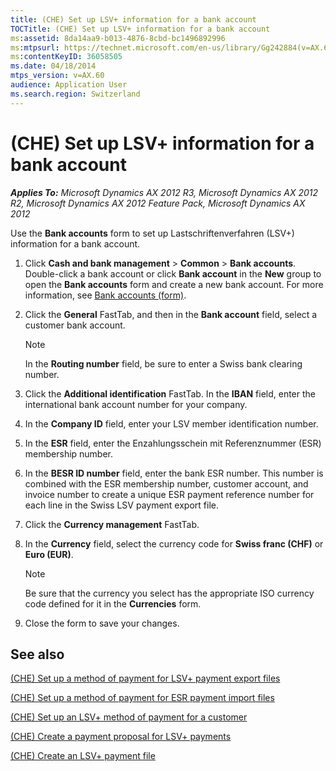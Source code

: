 ```yaml
---
title: (CHE) Set up LSV+ information for a bank account
TOCTitle: (CHE) Set up LSV+ information for a bank account
ms:assetid: 8da14aa9-b013-4876-8cbd-bc1496892996
ms:mtpsurl: https://technet.microsoft.com/en-us/library/Gg242884(v=AX.60)
ms:contentKeyID: 36058505
ms.date: 04/18/2014
mtps_version: v=AX.60
audience: Application User
ms.search.region: Switzerland
---
```


# (CHE) Set up LSV+ information for a bank account 


_**Applies To:** Microsoft Dynamics AX 2012 R3, Microsoft Dynamics AX 2012 R2, Microsoft Dynamics AX 2012 Feature Pack, Microsoft Dynamics AX 2012_

Use the **Bank accounts** form to set up Lastschriftenverfahren (LSV+) information for a bank account.

1.  Click **Cash and bank management** \> **Common** \> **Bank accounts**. Double-click a bank account or click **Bank account** in the **New** group to open the **Bank accounts** form and create a new bank account. For more information, see [Bank accounts (form)](https://technet.microsoft.com/en-us/library/aa587660\(v=ax.60\)).

2.  Click the **General** FastTab, and then in the **Bank account** field, select a customer bank account.
    

    > [!NOTE]
    > <P>In the <STRONG>Routing number</STRONG> field, be sure to enter a Swiss bank clearing number.</P>



3.  Click the **Additional identification** FastTab. In the **IBAN** field, enter the international bank account number for your company.

4.  In the **Company ID** field, enter your LSV member identification number.

5.  In the **ESR** field, enter the Enzahlungsschein mit Referenznummer (ESR) membership number.

6.  In the **BESR ID number** field, enter the bank ESR number. This number is combined with the ESR membership number, customer account, and invoice number to create a unique ESR payment reference number for each line in the Swiss LSV payment export file.

7.  Click the **Currency management** FastTab.

8.  In the **Currency** field, select the currency code for **Swiss franc (CHF)** or **Euro (EUR)**.
    

    > [!NOTE]
    > <P>Be sure that the currency you select has the appropriate ISO currency code defined for it in the <STRONG>Currencies</STRONG> form.</P>



9.  Close the form to save your changes.

## See also

[(CHE) Set up a method of payment for LSV+ payment export files](che-set-up-a-method-of-payment-for-lsv-payment-export-files.md)

[(CHE) Set up a method of payment for ESR payment import files](che-set-up-a-method-of-payment-for-esr-payment-import-files.md)

[(CHE) Set up an LSV+ method of payment for a customer](che-set-up-an-lsv-method-of-payment-for-a-customer.md)

[(CHE) Create a payment proposal for LSV+ payments](che-create-a-payment-proposal-for-lsv-payments.md)

[(CHE) Create an LSV+ payment file](che-create-an-lsv-payment-file.md)

  


